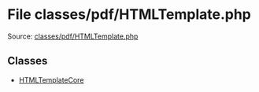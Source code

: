 File classes/pdf/HTMLTemplate.php
=========

Source: [classes/pdf/HTMLTemplate.php](https://github.com/PrestaShop/PrestaShop/blob/1.6.0.10/classes/pdf/HTMLTemplate.php)


Classes
-------

* [HTMLTemplateCore](class.HTMLTemplateCore.md)

